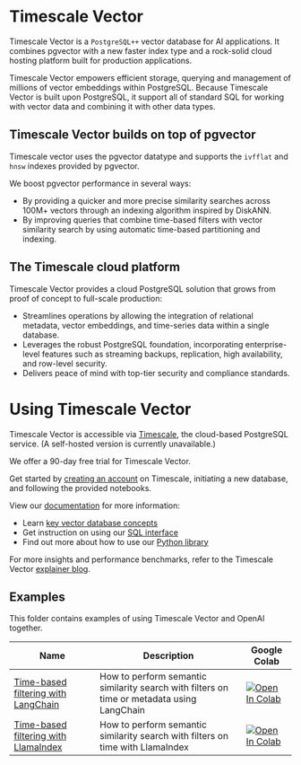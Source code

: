 # Timescale Vector
Timescale Vector is a `PostgreSQL++` vector database for AI applications. It combines pgvector with a new faster index type and a rock-solid cloud hosting platform built for production applications.

Timescale Vector empowers efficient storage, querying and management of millions of vector embeddings within PostgreSQL. Because Timescale Vector is built upon PostgreSQL, it support all of standard SQL for working with vector data and combining it with other data types.

## Timescale Vector builds on top of pgvector

Timescale vector uses the pgvector datatype and supports the `ivfflat` and `hnsw` indexes provided by pgvector.

We boost pgvector performance in several ways:
- By providing a quicker and more precise similarity searches across 100M+ vectors through an indexing algorithm inspired by DiskANN.
- By improving queries that combine time-based filters with vector similarity search by using automatic time-based partitioning and indexing.

## The Timescale cloud platform

Timescale Vector provides a cloud PostgreSQL solution that grows from proof of concept to full-scale production:

- Streamlines operations by allowing the integration of relational metadata, vector embeddings, and time-series data within a single database.
- Leverages the robust PostgreSQL foundation, incorporating enterprise-level features such as streaming backups, replication, high availability, and row-level security.
- Delivers peace of mind with top-tier security and compliance standards.

# Using Timescale Vector

Timescale Vector is accessible via [Timescale](https://www.timescale.com/ai?utm_campaign=vectorlaunch&utm_source=aicookbook&utm_medium=referral), the cloud-based PostgreSQL service. (A self-hosted version is currently unavailable.)

We offer a 90-day free trial for Timescale Vector.

Get started by [creating an account](https://console.cloud.timescale.com/signup?utm_campaign=vectorlaunch&utm_source=aicookbooks&utm_medium=referral) on Timescale, initiating a new database, and following the provided notebooks.

View our [documentation](https://docs.timescale.com/ai/latest/?utm_campaign=vectorlaunch&utm_source=aicookbooks&utm_medium=referral) for more information:
- Learn [key vector database concepts](https://docs.timescale.com/ai/latest/key-vector-database-concepts-for-understanding-pgvector/?utm_campaign=vectorlaunch&utm_source=aicookbooks&utm_medium=referral)
- Get instruction on using our [SQL interface](https://docs.timescale.com/ai/latest/sql-interface-for-pgvector-and-timescale-vector/?utm_campaign=vectorlaunch&utm_source=aicookbooks&utm_medium=referral)
- Find out more about how to use our [Python library](https://docs.timescale.com/ai/latest/python-interface-for-pgvector-and-timescale-vector/?utm_campaign=vectorlaunch&utm_source=aicookbooks&utm_medium=referral)

For more insights and performance benchmarks, refer to the Timescale Vector [explainer blog](https://www.timescale.com/blog/how-we-made-postgresql-the-best-vector-database/?utm_campaign=vectorlaunch&utm_source=aicookbook&utm_medium=referral).

## Examples

This folder contains examples of using Timescale Vector and OpenAI together.

| Name | Description | Google Colab |
| --- | --- | --- |
| [Time-based filtering with LangChain](./time_based_filtering_with_langchain.ipynb) | How to perform semantic similarity search with filters on time or metadata using LangChain | [![Open In Colab](https://colab.research.google.com/assets/colab-badge.svg)](https://colab.research.google.com/github/openai/openai-cookbook/blob/master/examples/vector_databases/timescale/time_based_filtering_with_langchain.ipynb) |
| [Time-based filtering with LlamaIndex](./time_based_filtering_with_llamaindex.ipynb) | How to perform semantic similarity search with filters on time with LlamaIndex | [![Open In Colab](https://colab.research.google.com/assets/colab-badge.svg)](https://colab.research.google.com/github/openai/openai-cookbook/blob/master/examples/vector_databases/timescale/time_based_filtering_with_llamaindex.ipynb) |